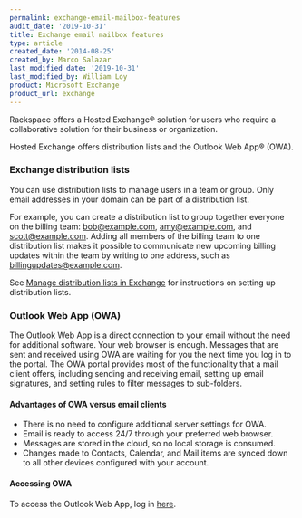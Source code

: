 ```yaml
---
permalink: exchange-email-mailbox-features
audit_date: '2019-10-31'
title: Exchange email mailbox features
type: article
created_date: '2014-08-25'
created_by: Marco Salazar
last_modified_date: '2019-10-31'
last_modified_by: William Loy
product: Microsoft Exchange
product_url: exchange
---
```


Rackspace offers a Hosted Exchange&reg; solution for users who require a
collaborative solution for their business or organization.

Hosted Exchange offers distribution lists and the Outlook Web App&reg; (OWA).

### Exchange distribution lists

You can use distribution lists to manage users in a team or group.
Only email addresses in your domain can be part of a distribution list.

For example, you can create a distribution list to group together everyone on
the billing team: bob@example.com, amy@example.com, and
scott@example.com. Adding all members of the billing team to one distribution
list makes it possible to communicate new upcoming billing updates
within the team by writing to one address, such as billingupdates@example.com.

See [Manage distribution lists in Exchange](/support/how-to/manage-distribution-lists-in-exchange/)
for instructions on setting up distribution lists.

### Outlook Web App (OWA)

The Outlook Web App is a direct connection to your email without the
need for additional software. Your web browser is enough.
Messages that are sent and received using OWA are
waiting for you the next time you log in to the portal. The OWA portal
provides most of the functionality that a mail client offers, including
sending and receiving email, setting up email signatures, and setting
rules to filter messages to sub-folders.

#### Advantages of OWA versus email clients

- There is no need to configure additional server settings for OWA.
- Email is ready to access 24/7 through your preferred web browser.
- Messages are stored in the cloud, so no local storage is consumed.
- Changes made to Contacts, Calendar, and Mail items are synced down to
  all other devices configured with your account.

#### Accessing OWA

To access the Outlook Web App, log in [here](https://apps.rackspace.com).
